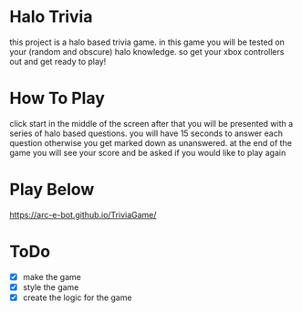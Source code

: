 # Halo Trivia
this project is a halo based trivia game. in this game you will be tested on your (random and obscure) halo knowledge. so get your xbox controllers out and get ready to play!

# How To Play
click start in the middle of the screen after that you will be presented with a series of halo based questions. you will have 15 seconds to answer each question otherwise you get marked down as unanswered. at the end of the game you will see your score and be asked if you would like to play again

# Play Below
https://arc-e-bot.github.io/TriviaGame/

# ToDo
- [x] make the game
- [x] style the game
- [x] create the logic for the game